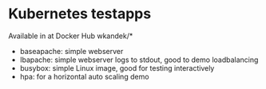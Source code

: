 # Kubernetes testapps

Available in at Docker Hub wkandek/*

- baseapache: simple webserver
- lbapache: simple webserver logs to stdout, good to demo loadbalancing
- busybox: simple Linux image, good for testing interactively
- hpa: for a horizontal auto scaling demo

